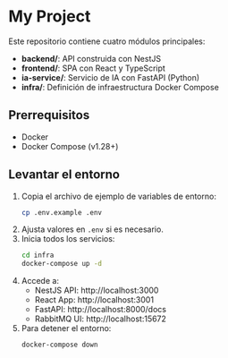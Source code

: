 # My Project

Este repositorio contiene cuatro módulos principales:

- **backend/**: API construida con NestJS  
- **frontend/**: SPA con React y TypeScript  
- **ia-service/**: Servicio de IA con FastAPI (Python)  
- **infra/**: Definición de infraestructura Docker Compose  

## Prerrequisitos

- Docker  
- Docker Compose (v1.28+)

## Levantar el entorno

1. Copia el archivo de ejemplo de variables de entorno:
   ```bash
   cp .env.example .env
   ```
2. Ajusta valores en `.env` si es necesario.
3. Inicia todos los servicios:
   ```bash
   cd infra
   docker-compose up -d
   ```
4. Accede a:
   - NestJS API:  http://localhost:3000  
   - React App:   http://localhost:3001  
   - FastAPI:     http://localhost:8000/docs  
   - RabbitMQ UI: http://localhost:15672  
5. Para detener el entorno:
   ```bash
   docker-compose down
   ```
